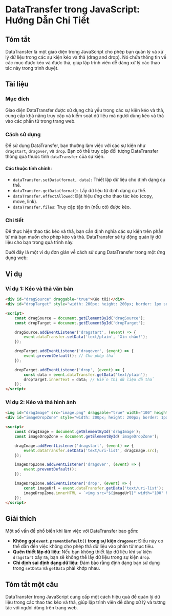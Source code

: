 <!--
Meta Description: # DataTransfer trong JavaScript: Hướng Dẫn Chi Tiết ## Tóm tắt DataTransfer là một giao diện trong JavaScript cho phép bạn quản lý và xử lý dữ liệu tr...
Meta Keywords: datatransfer, thả, trong, liệu, event
-->

# DataTransfer trong JavaScript: Hướng Dẫn Chi Tiết

## Tóm tắt
DataTransfer là một giao diện trong JavaScript cho phép bạn quản lý và xử lý dữ liệu trong các sự kiện kéo và thả (drag and drop). Nó chứa thông tin về các mục được kéo và được thả, giúp lập trình viên dễ dàng xử lý các thao tác này trong trình duyệt.

## Tài liệu
### Mục đích
Giao diện DataTransfer được sử dụng chủ yếu trong các sự kiện kéo và thả, cung cấp khả năng truy cập và kiểm soát dữ liệu mà người dùng kéo và thả vào các phần tử trong trang web.

### Cách sử dụng
Để sử dụng DataTransfer, bạn thường làm việc với các sự kiện như `dragstart`, `dragover`, và `drop`. Bạn có thể truy cập đối tượng DataTransfer thông qua thuộc tính `dataTransfer` của sự kiện.

#### Các thuộc tính chính:
- `dataTransfer.setData(format, data)`: Thiết lập dữ liệu cho định dạng cụ thể.
- `dataTransfer.getData(format)`: Lấy dữ liệu từ định dạng cụ thể.
- `dataTransfer.effectAllowed`: Đặt hiệu ứng cho thao tác kéo (copy, move, link).
- `dataTransfer.files`: Truy cập tập tin (nếu có) được kéo.

### Chi tiết
Để thực hiện thao tác kéo và thả, bạn cần định nghĩa các sự kiện trên phần tử mà bạn muốn cho phép kéo và thả. DataTransfer sẽ tự động quản lý dữ liệu cho bạn trong quá trình này.

Dưới đây là một ví dụ đơn giản về cách sử dụng DataTransfer trong một ứng dụng web:

## Ví dụ
### Ví dụ 1: Kéo và thả văn bản
```html
<div id="dragSource" draggable="true">Kéo tôi!</div>
<div id="dropTarget" style="width: 200px; height: 200px; border: 1px solid black;">Thả vào đây</div>

<script>
    const dragSource = document.getElementById('dragSource');
    const dropTarget = document.getElementById('dropTarget');

    dragSource.addEventListener('dragstart', (event) => {
        event.dataTransfer.setData('text/plain', 'Xin chào!');
    });

    dropTarget.addEventListener('dragover', (event) => {
        event.preventDefault(); // Cho phép thả
    });

    dropTarget.addEventListener('drop', (event) => {
        const data = event.dataTransfer.getData('text/plain');
        dropTarget.innerText = data; // Hiển thị dữ liệu đã thả
    });
</script>
```

### Ví dụ 2: Kéo và thả hình ảnh
```html
<img id="dragImage" src="image.png" draggable="true" width="100" height="100">
<div id="imageDropZone" style="width: 200px; height: 200px; border: 1px dashed red;">Thả hình ảnh vào đây</div>

<script>
    const dragImage = document.getElementById('dragImage');
    const imageDropZone = document.getElementById('imageDropZone');

    dragImage.addEventListener('dragstart', (event) => {
        event.dataTransfer.setData('text/uri-list', dragImage.src);
    });

    imageDropZone.addEventListener('dragover', (event) => {
        event.preventDefault();
    });

    imageDropZone.addEventListener('drop', (event) => {
        const imageUrl = event.dataTransfer.getData('text/uri-list');
        imageDropZone.innerHTML = `<img src="${imageUrl}" width="100" height="100">`;
    });
</script>
```

## Giải thích
Một số vấn đề phổ biến khi làm việc với DataTransfer bao gồm:
- **Không gọi `event.preventDefault()` trong sự kiện `dragover`**: Điều này có thể dẫn đến việc không cho phép thả dữ liệu vào phần tử mục tiêu.
- **Quên thiết lập dữ liệu**: Nếu bạn không thiết lập dữ liệu khi sự kiện `dragstart` xảy ra, bạn sẽ không thể lấy dữ liệu trong sự kiện `drop`.
- **Chỉ định sai định dạng dữ liệu**: Đảm bảo rằng định dạng bạn sử dụng trong `setData` và `getData` phải khớp nhau.

## Tóm tắt một câu
DataTransfer trong JavaScript cung cấp một cách hiệu quả để quản lý dữ liệu trong các thao tác kéo và thả, giúp lập trình viên dễ dàng xử lý và tương tác với người dùng trên trang web.
